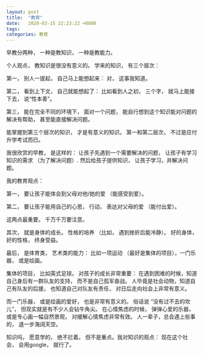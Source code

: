 ```yaml
---
layout: post
title:  "教育"
date:   2020-03-15 22:23:22 +0800
tags:   
categories: 教育
---
```


早教分两种， 一种是教知识， 一种是教能力。

个人观点， 教知识是很没有意义的。 学来的知识， 有三个层次：

第一， 别人一提起， 自己马上能想起来： 对， 这事我知道。

第二， 看到上下文， 自己就能想起了： 比如看到人之初， 三个字， 就马上能接下去， 说“性本善”。

第三， 能在完全不同的环境下， 面对一个问题， 能自行想到这个知识能对问题的解决有帮助， 甚至能直接解决问题。

能掌握到第三个层次的知识， 才是有意义的知识。 第一和第二层次， 不过是应付升学考试而已。

我很欣赏的早教， 是这样的： 让孩子先遇到一个需要解决的问题， 让孩子有学习知识的需求 （为了解决问题）. 然后给孩子提供知识， 让孩子学习，并解决问题。

我的教育观点：

第一， 要让孩子能体会到父母对他/她的爱 （能感受到爱）。

第二， 要让孩子能用自己的心思， 行动， 表达对父母的爱 （能付出爱）。

这两点最重要。 千万千万要注意。

其次， 就是身体的成长。 性格的培养 （比如， 遇到挫折后能冷静）。
好的身体， 好的性格， 终身受益。

最后， 是体育类， 艺术类的能力： 比如一项运动 （最好是集体的项目），一门乐器， 或是绘画。

集体的项目， 比如英式足球。 对孩子的成长非常重要： 在遇到困难的时候，知道自己身后有一群队友的支持， 而不是自己孤军奋战。 人毕竟是社会动物，知道自己有队友的后援， 也知道自己对队友有责任， 对日后走向社会上非常有意义。

而一门乐器， 或是绘画的爱好， 也是非常有意义的。 俗话说 “没有过不去的坎儿”， 但现实就是有不少人会钻牛角尖。 在心情焦虑的时候， 弹弹心爱的乐器， 或是专心画一幅自然景观， 对缓解心情焦虑非常有效。 人一辈子，总会遇上些事的， 退一步海阔天空。

知识吗， 愿意学的， 绝不拦着。 但不是重点。我对知识的观点： 现在这个社会， 会用google， 就行了。